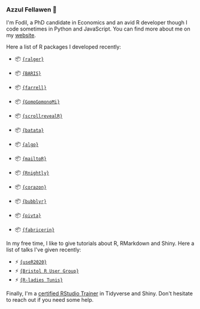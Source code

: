 
### Azzul Fellawen 👋 

I'm Fodil, a PhD candidate in Economics and an avid R developer though I code sometimes in Python and JavaScript. You can find more about me on my [website](https://ihaddadenfodil.com/).

Here a list of R packages I developed recently: 

+ 📦 [`{ralger}`](https://github.com/feddelegrand7/ralger)

+ 📦 [`{BARIS}`](https://github.com/feddelegrand7/BARIS)

+ 📦 [`{farrell}`](https://github.com/feddelegrand7/farrell)

+ 📦 [`{GomoGomonoMi}`](https://github.com/feddelegrand7/GomoGomonoMi)

+ 📦 [`{scrollrevealR}`](https://github.com/feddelegrand7/scrollrevealR)

+ 📦 [`{batata}`](https://github.com/feddelegrand7/batata)

+ 📦 [`{algo}`](https://github.com/feddelegrand7/algo)

+ 📦 [`{mailtoR}`](https://github.com/feddelegrand7/mailtoR)

+ 📦 [`{Rnightly}`](https://github.com/feddelegrand7/Rnightly)

+ 📦 [`{corazon}`](https://github.com/feddelegrand7/corazon)

+ 📦 [`{bubblyr}`](https://github.com/feddelegrand7/bubblyr)

+ 📦 [`{pivta}`](https://github.com/feddelegrand7/pivta)

+ 📦 [`{fabricerin}`](https://github.com/feddelegrand7/fabricerin)


In my free time, I like to give tutorials about R, RMarkdown and Shiny. Here a list of talks I've given recently: 

+ ⚡ [`{useR2020}`](https://www.youtube.com/watch?v=OHi6E8jegQg)
+ ⚡ [`{Bristol R User Group}`](https://www.youtube.com/watch?v=OHi6E8jegQg)
+ ⚡ [`{R-ladies Tunis}`](https://www.youtube.com/watch?v=sRmsyE3edDI)


Finally, I'm a [certified RStudio Trainer](https://education.rstudio.com/trainers/) in Tidyverse and Shiny. Don't hesitate to reach out if you need some help. 
